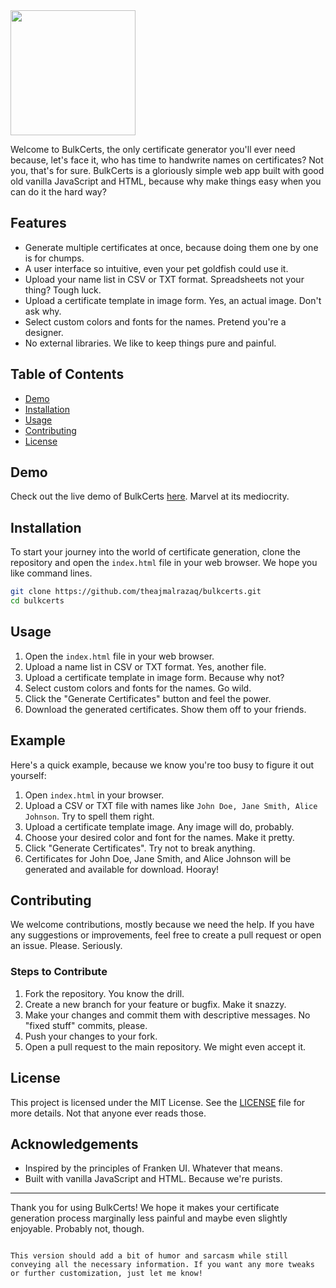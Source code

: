 <img src="https://github.com/theajmalrazaq/bulkcerts/raw/master/assest/ertedit.svg" width="200px"/>

Welcome to BulkCerts, the only certificate generator you'll ever need because, let's face it, who has time to handwrite names on certificates? Not you, that's for sure. BulkCerts is a gloriously simple web app built with good old vanilla JavaScript and HTML, because why make things easy when you can do it the hard way?

## Features

- Generate multiple certificates at once, because doing them one by one is for chumps.
- A user interface so intuitive, even your pet goldfish could use it.
- Upload your name list in CSV or TXT format. Spreadsheets not your thing? Tough luck.
- Upload a certificate template in image form. Yes, an actual image. Don't ask why.
- Select custom colors and fonts for the names. Pretend you're a designer.
- No external libraries. We like to keep things pure and painful.

## Table of Contents

- [Demo](#demo)
- [Installation](#installation)
- [Usage](#usage)
- [Contributing](#contributing)
- [License](#license)

## Demo

Check out the live demo of BulkCerts [here](https://theajmalrazaq.github.io/bulkcerts/#). Marvel at its mediocrity.

## Installation

To start your journey into the world of certificate generation, clone the repository and open the `index.html` file in your web browser. We hope you like command lines.

```bash
git clone https://github.com/theajmalrazaq/bulkcerts.git
cd bulkcerts
```

## Usage

1. Open the `index.html` file in your web browser.
2. Upload a name list in CSV or TXT format. Yes, another file.
3. Upload a certificate template in image form. Because why not?
4. Select custom colors and fonts for the names. Go wild.
5. Click the "Generate Certificates" button and feel the power.
6. Download the generated certificates. Show them off to your friends.

## Example

Here's a quick example, because we know you're too busy to figure it out yourself:

1. Open `index.html` in your browser.
2. Upload a CSV or TXT file with names like `John Doe, Jane Smith, Alice Johnson`. Try to spell them right.
3. Upload a certificate template image. Any image will do, probably.
4. Choose your desired color and font for the names. Make it pretty.
5. Click "Generate Certificates". Try not to break anything.
6. Certificates for John Doe, Jane Smith, and Alice Johnson will be generated and available for download. Hooray!

## Contributing

We welcome contributions, mostly because we need the help. If you have any suggestions or improvements, feel free to create a pull request or open an issue. Please. Seriously.

### Steps to Contribute

1. Fork the repository. You know the drill.
2. Create a new branch for your feature or bugfix. Make it snazzy.
3. Make your changes and commit them with descriptive messages. No "fixed stuff" commits, please.
4. Push your changes to your fork.
5. Open a pull request to the main repository. We might even accept it.

## License

This project is licensed under the MIT License. See the [LICENSE](LICENSE) file for more details. Not that anyone ever reads those.

## Acknowledgements

- Inspired by the principles of Franken UI. Whatever that means.
- Built with vanilla JavaScript and HTML. Because we're purists.

---

Thank you for using BulkCerts! We hope it makes your certificate generation process marginally less painful and maybe even slightly enjoyable. Probably not, though.

```

This version should add a bit of humor and sarcasm while still conveying all the necessary information. If you want any more tweaks or further customization, just let me know!
```

